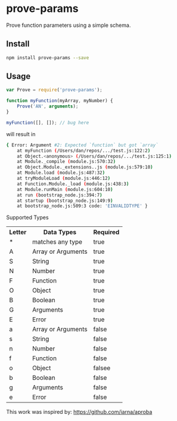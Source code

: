 # prove-params

Prove function parameters using a simple schema.

## Install

```bash
npm install prove-params --save
```

## Usage

```js
var Prove = require('prove-params');

function myFunction(myArray, myNumber) {
	Prove('AN', arguments);
}

myFunction([], []); // bug here
```
will result in
```bash
{ Error: Argument #2: Expected `function` but got `array`
    at myFunction (/Users/dan/repos/.../test.js:122:2)
    at Object.<anonymous> (/Users/dan/repos/.../test.js:125:1)
    at Module._compile (module.js:570:32)
    at Object.Module._extensions..js (module.js:579:10)
    at Module.load (module.js:487:32)
    at tryModuleLoad (module.js:446:12)
    at Function.Module._load (module.js:438:3)
    at Module.runMain (module.js:604:10)
    at run (bootstrap_node.js:394:7)
    at startup (bootstrap_node.js:149:9)
    at bootstrap_node.js:509:3 code: 'EINVALIDTYPE' }
```

Supported Types
<table>
<tr>
<th>Letter</th>
<th>Data Types</th>
<th>Required</th>
<tr>
<tr>
<td>*</td>
<td>matches any type</td>
<td>true</td>
<tr>
<tr>
<td>A</td>
<td>Array or Arguments</td>
<td>true</td>
<tr>
<tr>
<td>S</td>
<td>String</td>
<td>true</td>
<tr>
<tr>
<td>N</td>
<td>Number</td>
<td>true</td>
<tr>
<tr>
<td>F</td>
<td>Function</td>
<td>true</td>
<tr>
<tr>
<td>O</td>
<td>Object</td>
<td>true</td>
<tr>
<tr>
<td>B</td>
<td>Boolean</td>
<td>true</td>
<tr>
<tr>
<td>G</td>
<td>Arguments</td>
<td>true</td>
<tr>
<tr>
<td>E</td>
<td>Error</td>
<td>true</td>
<tr>
<tr>
<td>a</td>
<td>Array or Arguments</td>
<td>false</td>
<tr>
<tr>
<td>s</td>
<td>String</td>
<td>false</td>
<tr>
<tr>
<td>n</td>
<td>Number</td>
<td>false</td>
<tr>
<tr>
<td>f</td>
<td>Function</td>
<td>false</td>
<tr>
<tr>
<td>o</td>
<td>Object</td>
<td>falsee</td>
<tr>
<tr>
<td>b</td>
<td>Boolean</td>
<td>false</td>
<tr>
<tr>
<td>g</td>
<td>Arguments</td>
<td>false</td>
<tr>
<tr>
<td>e</td>
<td>Error</td>
<td>false</td>
<tr>
</table>

This work was inspired by: https://github.com/iarna/aproba
